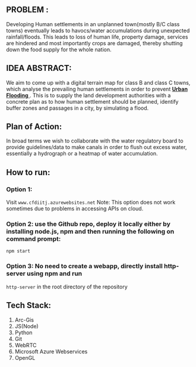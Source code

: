 ## PROBLEM : 
Developing Human settlements in an unplanned town(mostly B/C class towns) eventually leads to havocs/water accumulations during unexpected rainfall/floods. This leads to loss of human life, property damage, services are hindered and most importantly crops are damaged, thereby shutting down the food supply for the whole nation. 

## IDEA ABSTRACT:
We aim to come up with a digital terrain map for class B and class C towns, which analyse the prevailing human settlements in order to prevent <a href = "https://ndma.gov.in/en/media-public-awareness/disaster/natural-disaster/urban-floods.html"> **Urban Flooding** </a>.
This is to supply the land development authorities with a concrete plan as to how human settlement should be planned, identify buffer zones and passages in a city, by simulating a flood.
## Plan of Action: 
In broad terms we wish to collaborate with the water regulatory board to provide guidelines/data to make canals in order to flush out excess water, essentially a hydrograph or a heatmap of water accumulation.

## How to run:

### Option 1:
Visit `www.cfdiitj.azurewebsites.net`
Note: This option does not work sometimes due to problems in accessing APIs on cloud.
### Option 2: use the Github repo, deploy it locally either by installing node.js, npm and then running the following on command prompt:
`npm start`
### Option 3: No need to create a webapp, directly install http-server using npm and run 
`http-server` in the root directory of the repository


## Tech Stack: 
1. Arc-Gis </br>
2. JS(Node) </br>
3. Python </br> 
4. Git </br>
5. WebRTC</br>
6. Microsoft Azure Webservices</br>
7. OpenGL </br>

